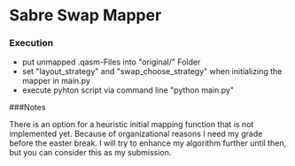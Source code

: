 # Sabre Swap Mapper

### Execution

- put unmapped .qasm-Files into "original/" Folder
- set "layout_strategy" and "swap_choose_strategy" when initializing the mapper in main.py
- execute pyhton script via command line "python main.py"

###Notes

There is an option for a heuristic initial mapping function that is not implemented yet.
Because of organizational reasons I need my grade before the easter break. 
I will try to enhance my algorithm further until then, but you can consider this as my submission.